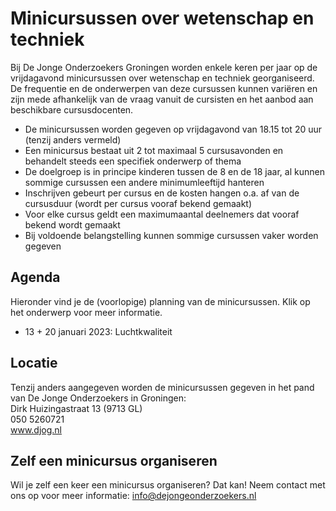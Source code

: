 # Minicursussen over wetenschap en techniek
Bij De Jonge Onderzoekers Groningen worden enkele keren per jaar op de vrijdagavond minicursussen over wetenschap en techniek georganiseerd. De frequentie en de onderwerpen van deze cursussen kunnen variëren en zijn mede afhankelijk van de vraag vanuit de cursisten en het aanbod aan beschikbare cursusdocenten.

- De minicursussen worden gegeven op vrijdagavond van 18.15 tot 20 uur (tenzij anders vermeld)
- Een minicursus bestaat uit 2 tot maximaal 5 cursusavonden en behandelt steeds een specifiek onderwerp of thema
- De doelgroep is in principe kinderen tussen de 8 en de 18 jaar, al kunnen sommige cursussen een andere minimumleeftijd hanteren
- Inschrijven gebeurt per cursus en de kosten hangen o.a. af van de cursusduur (wordt per cursus vooraf bekend gemaakt)
- Voor elke cursus geldt een maximumaantal deelnemers dat vooraf bekend wordt gemaakt
- Bij voldoende belangstelling kunnen sommige cursussen vaker worden gegeven

## Agenda
Hieronder vind je de (voorlopige) planning van de minicursussen. Klik op het onderwerp voor meer informatie.

- 13 + 20 januari 2023: Luchtkwaliteit

## Locatie
Tenzij anders aangegeven worden de minicursussen gegeven in het pand van De Jonge Onderzoekers in Groningen:
<br>Dirk Huizingastraat 13 (9713 GL)
<br>050 5260721
<br>www.djog.nl

## Zelf een minicursus organiseren
Wil je zelf een keer een minicursus organiseren? Dat kan! Neem contact met ons op voor meer informatie: info@dejongeonderzoekers.nl
